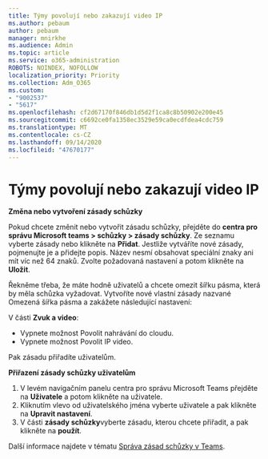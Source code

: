 ```yaml
---
title: Týmy povolují nebo zakazují video IP
ms.author: pebaum
author: pebaum
manager: mnirkhe
ms.audience: Admin
ms.topic: article
ms.service: o365-administration
ROBOTS: NOINDEX, NOFOLLOW
localization_priority: Priority
ms.collection: Adm_O365
ms.custom:
- "9002537"
- "5617"
ms.openlocfilehash: cf2d67170f846db1d5d2f1ca8c8b50902e200e45
ms.sourcegitcommit: c6692ce0fa1358ec3529e59ca0ecdfdea4cdc759
ms.translationtype: MT
ms.contentlocale: cs-CZ
ms.lasthandoff: 09/14/2020
ms.locfileid: "47670177"
---
```

# <a name="teams-allow-or-disable-ip-video"></a>Týmy povolují nebo zakazují video IP

**Změna nebo vytvoření zásady schůzky**

Pokud chcete změnit nebo vytvořit zásadu schůzky, přejděte do **centra pro správu Microsoft teams > schůzky > zásady schůzky**. Ze seznamu vyberte zásady nebo klikněte na **Přidat**. Jestliže vytváříte nové zásady, pojmenujte je a přidejte popis. Název nesmí obsahovat speciální znaky ani mít víc než 64 znaků. Zvolte požadovaná nastavení a potom klikněte na **Uložit**.

Řekněme třeba, že máte hodně uživatelů a chcete omezit šířku pásma, která by měla schůzka vyžadovat. Vytvoříte nové vlastní zásady nazvané Omezená šířka pásma a zakážete následující nastavení:

V části **Zvuk a video**:

- Vypnete možnost Povolit nahrávání do cloudu.
- Vypnete možnost Povolit IP video.

Pak zásadu přiřadíte uživatelům.

**Přiřazení zásady schůzky uživatelům**

1. V levém navigačním panelu centra pro správu Microsoft Teams přejděte na **Uživatele** a potom klikněte na uživatele.
2. Kliknutím vlevo od uživatelského jména vyberte uživatele a pak klikněte na **Upravit nastavení**.
3. V části **zásady schůzky**vyberte zásadu, kterou chcete přiřadit, a pak klikněte na **použít**.

Další informace najdete v tématu [Správa zásad schůzky v Teams](https://docs.microsoft.com/microsoftteams/meeting-policies-in-teams).
